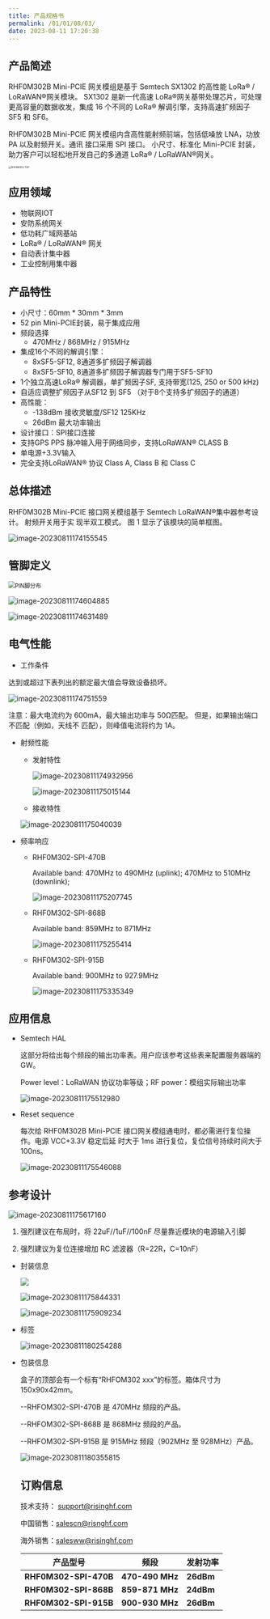 ```yaml
---
title: 产品规格书
permalink: /01/01/08/03/
date: 2023-08-11 17:20:38
---
```


## 产品简述

RHF0M302B Mini-PCIE 网关模组是基于 Semtech SX1302 的高性能 LoRa® / LoRaWAN®网关模块。 SX1302 是新一代高速 LoRa®网关基带处理芯片，可处理更高容量的数据收发，集成 16 个不同的 LoRa® 解调引擎，支持高速扩频因子 SF5 和 SF6。

RHF0M302B Mini-PCIE 网关模组内含高性能射频前端，包括低噪放 LNA，功放 PA 以及射频开关。通讯 接口采用 SPI 接口。 小尺寸、标准化 Mini-PCIE 封装，助力客户可以轻松地开发自己的多通道 LoRa® / LoRaWAN®网关。

<img src="https://wiki.risinghf.com/upload/img/4d763bc6cf46ea8c3e89fc752ad4a91e.png" alt="RHF0M302-TOP" style="zoom: 33%;" />

## 应用领域

- 物联网IOT
- 安防系统网关
- 低功耗广域网基站
- LoRa® / LoRaWAN® 网关
- 自动表计集中器
- 工业控制用集中器

## 产品特性

- 小尺寸：60mm * 30mm * 3mm
- 52 pin Mini-PCIE封装，易于集成应用
- 频段选择
  - 470MHz / 868MHz / 915MHz
- 集成16个不同的解调引擎：
  - 8xSF5-SF12, 8通道多扩频因子解调器
  - 8xSF5-SF10, 8通道多扩频因子解调器专门用于SF5-SF10
- 1个独立高速LoRa® 解调器，单扩频因子SF, 支持带宽(125, 250 or 500 kHz)
- 自适应调整扩频因子从SF12 到 SF5 （对于8个支持多扩频因子的通道）
- 高性能：
  - -138dBm 接收灵敏度/SF12 125KHz
  - 26dBm 最大功率输出
- 设计接口：SPI接口连接
- 支持GPS PPS 脉冲输入用于网络同步，支持LoRaWAN® CLASS B
- 单电源+3.3V输入
- 完全支持LoRaWAN® 协议 Class A, Class B 和 Class C

## 总体描述

RHF0M302B Mini-PCIE 接口网关模组基于 Semtech LoRaWAN®集中器参考设计。 射频开关用于实 现半双工模式。 图 1 显示了该模块的简单框图。

![image-20230811174155545](https://wiki.risinghf.com/upload/img/310df85d8ac0c065af9cebaa0861cf4b.png)

## 管脚定义

<img src="https://wiki.risinghf.com/upload/img/a17b2f4ae4ea74e7a537f0f2d103aeb0.PNG" alt="PIN脚分布" style="zoom: 80%;" />



![image-20230811174604885](https://wiki.risinghf.com/upload/img/1dad2e900a445de5d646854ca42ee6c7.png)

![image-20230811174631489](https://wiki.risinghf.com/upload/img/32762b413c54932e6244c594e656d5e7.png)

## 电气性能

- 工作条件

达到或超过下表列出的额定最大值会导致设备损坏。

![image-20230811174751559](https://wiki.risinghf.com/upload/img/50771f597e42a8c6f01b2db3014ee4a5.png)

注意：最大电流约为 600mA，最大输出功率与 50Ω匹配。 但是，如果输出端口不匹配（例如，天线不 匹配），则峰值电流将约为 1A。

- 射频性能

  - 发射特性

    ![image-20230811174932956](https://wiki.risinghf.com/upload/img/ede0d88167ce3d0fb9f2e21173dd1705.png)

    ![image-20230811175015144](https://wiki.risinghf.com/upload/img/4dfb3804136bd103cc2e3fc995927455.png)

  -  接收特性

    ![image-20230811175040039](https://wiki.risinghf.com/upload/img/fea5e2fe017045849225a0b1a3a2fe01.png)

- 频率响应

  - RHF0M302-SPI-470B

    Available band: 470MHz to 490MHz (uplink); 470MHz to 510MHz (downlink);

    ![image-20230811175207745](https://wiki.risinghf.com/upload/img/7299f5f1094613e7cfd6b84ba1429aec.png)

  - RHF0M302-SPI-868B

    Available band: 859MHz to 871MHz

    ![image-20230811175255414](https://wiki.risinghf.com/upload/img/1170b31686c1cd76288c62935d1986d3.png)

  - RHF0M302-SPI-915B

    Available band: 900MHz to 927.9MHz

    ![image-20230811175335349](https://wiki.risinghf.com/upload/img/d3a83c7a1e10afa35710c5cec36ded1d.png)

## 应用信息

- Semtech HAL

  这部分将给出每个频段的输出功率表。用户应该参考这些表来配置服务器端的 GW。

   Power level：LoRaWAN 协议功率等级；RF power：模组实际输出功率

  ![image-20230811175512980](https://wiki.risinghf.com/upload/img/206c66d5ab2d35f3d5937848f38e51ca.png)

- Reset sequence

  每次给 RHF0M302B Mini-PCIE 接口网关模组通电时，都必需进行复位操作。电源 VCC+3.3V 稳定后延 时大于 1ms 进行复位，复位信号持续时间大于 100ns。

  ![image-20230811175546088](https://wiki.risinghf.com/upload/img/21e73f150ee11f883f02d4bfc6525af4.png)

## 参考设计

![image-20230811175617160](https://wiki.risinghf.com/upload/img/1942c5f51783c0e452501e6a695478d8.png)

1. 强烈建议在布局时，将 22uF//1uF//100nF 尽量靠近模块的电源输入引脚 

2. 强烈建议为复位连接增加 RC 滤波器（R=22R，C=10nF）

   

- 封装信息

  ![](https://wiki.risinghf.com/upload/img/5a7567d002b6aa05625d6f3f5de2e0f3.png)

  ![image-20230811175844331](https://wiki.risinghf.com/upload/img/4e6b3470251934527dc0a05cfe86f3bd.png)

  ![image-20230811175909234](https://wiki.risinghf.com/upload/img/e125b9d924381d277cb1a0c0024344b3.png)

- 标签

  ![image-20230811180254288](https://wiki.risinghf.com/upload/img/f90a002b15b98ba1f2eca257a911cb14.png)

- 包装信息

  盒子的顶部会有一个标有“RHFOM302 xxx”的标签。箱体尺寸为 150x90x42mm。

   --RHFOM302-SPI-470B 是 470MHz 频段的产品。 

  --RHFOM302-SPI-868B 是 868MHz 频段的产品。

   --RHFOM302-SPI-915B 是 915MHz 频段（902MHz 至 928MHz）产品。

  ![image-20230811180355815](https://wiki.risinghf.com/upload/img/84a4ac30de2b804b82a5e04bbd560490.png)

  ## 订购信息

  技术支持： support@risinghf.com 

  中国销售：salescn@risnghf.com 

  海外销售：salesww@risinghf.com

  | 产品型号              | 频段            | 发射功率  |
  | --------------------- | --------------- | --------- |
  | **RHF0M302-SPI-470B** | **470-490 MHz** | **26dBm** |
  | **RHF0M302-SPI-868B** | **859-871 MHz** | **24dBm** |
  | **RHF0M302-SPI-915B** | **900-930 MHz** | **26dBm** |
